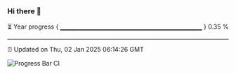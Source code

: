 ### Hi there 👋

⏳ Year progress { ▁▁▁▁▁▁▁▁▁▁▁▁▁▁▁▁▁▁▁▁▁▁▁▁▁▁▁▁▁▁ } 0.35 %

---

⏰ Updated on Thu, 02 Jan 2025 06:14:26 GMT

![Progress Bar CI](https://github.com/Shyam-Makwana/GitHub-Actions-Demo/workflows/Progress%20Bar%20CI/badge.svg)
